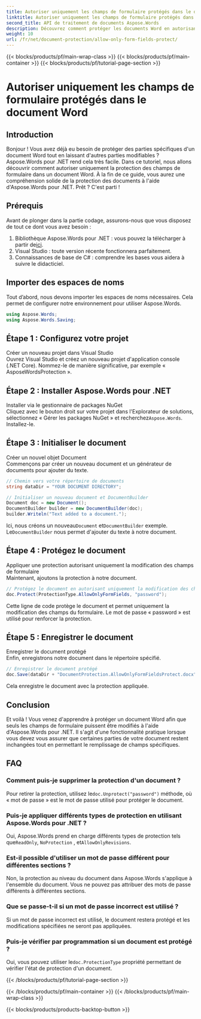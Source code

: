 ```yaml
---
title: Autoriser uniquement les champs de formulaire protégés dans le document Word
linktitle: Autoriser uniquement les champs de formulaire protégés dans le document Word
second_title: API de traitement de documents Aspose.Words
description: Découvrez comment protéger les documents Word en autorisant uniquement la modification des champs de formulaire à l'aide d'Aspose.Words pour .NET. Suivez notre guide pour garantir la sécurité et la facilité de modification de vos documents.
weight: 10
url: /fr/net/document-protection/allow-only-form-fields-protect/
---
```


{{< blocks/products/pf/main-wrap-class >}}
{{< blocks/products/pf/main-container >}}
{{< blocks/products/pf/tutorial-page-section >}}

# Autoriser uniquement les champs de formulaire protégés dans le document Word

## Introduction

Bonjour ! Vous avez déjà eu besoin de protéger des parties spécifiques d'un document Word tout en laissant d'autres parties modifiables ? Aspose.Words pour .NET rend cela très facile. Dans ce tutoriel, nous allons découvrir comment autoriser uniquement la protection des champs de formulaire dans un document Word. À la fin de ce guide, vous aurez une compréhension solide de la protection des documents à l'aide d'Aspose.Words pour .NET. Prêt ? C'est parti !

## Prérequis

Avant de plonger dans la partie codage, assurons-nous que vous disposez de tout ce dont vous avez besoin :

1.  Bibliothèque Aspose.Words pour .NET : vous pouvez la télécharger à partir de[ici](https://releases.aspose.com/words/net/).
2. Visual Studio : toute version récente fonctionnera parfaitement.
3. Connaissances de base de C# : comprendre les bases vous aidera à suivre le didacticiel.

## Importer des espaces de noms

Tout d’abord, nous devons importer les espaces de noms nécessaires. Cela permet de configurer notre environnement pour utiliser Aspose.Words.

```csharp
using Aspose.Words;
using Aspose.Words.Saving;
```

## Étape 1 : Configurez votre projet

Créer un nouveau projet dans Visual Studio  
Ouvrez Visual Studio et créez un nouveau projet d'application console (.NET Core). Nommez-le de manière significative, par exemple « AsposeWordsProtection ».

## Étape 2 : Installer Aspose.Words pour .NET

Installer via le gestionnaire de packages NuGet  
Cliquez avec le bouton droit sur votre projet dans l'Explorateur de solutions, sélectionnez « Gérer les packages NuGet » et recherchez`Aspose.Words`. Installez-le.

## Étape 3 : Initialiser le document

Créer un nouvel objet Document  
Commençons par créer un nouveau document et un générateur de documents pour ajouter du texte.

```csharp
// Chemin vers votre répertoire de documents
string dataDir = "YOUR DOCUMENT DIRECTORY";

// Initialiser un nouveau document et DocumentBuilder
Document doc = new Document();
DocumentBuilder builder = new DocumentBuilder(doc);
builder.Writeln("Text added to a document.");
```

 Ici, nous créons un nouveau`Document` et`DocumentBuilder` exemple. Le`DocumentBuilder` nous permet d'ajouter du texte à notre document.

## Étape 4 : Protégez le document

Appliquer une protection autorisant uniquement la modification des champs de formulaire  
Maintenant, ajoutons la protection à notre document.

```csharp
// Protégez le document en autorisant uniquement la modification des champs du formulaire
doc.Protect(ProtectionType.AllowOnlyFormFields, "password");
```

Cette ligne de code protège le document et permet uniquement la modification des champs du formulaire. Le mot de passe « password » est utilisé pour renforcer la protection.

## Étape 5 : Enregistrer le document

Enregistrer le document protégé  
Enfin, enregistrons notre document dans le répertoire spécifié.

```csharp
// Enregistrer le document protégé
doc.Save(dataDir + "DocumentProtection.AllowOnlyFormFieldsProtect.docx");
```

Cela enregistre le document avec la protection appliquée.

## Conclusion

Et voilà ! Vous venez d'apprendre à protéger un document Word afin que seuls les champs de formulaire puissent être modifiés à l'aide d'Aspose.Words pour .NET. Il s'agit d'une fonctionnalité pratique lorsque vous devez vous assurer que certaines parties de votre document restent inchangées tout en permettant le remplissage de champs spécifiques.

## FAQ

###	 Comment puis-je supprimer la protection d'un document ?  
 Pour retirer la protection, utilisez le`doc.Unprotect("password")` méthode, où « mot de passe » est le mot de passe utilisé pour protéger le document.

###	 Puis-je appliquer différents types de protection en utilisant Aspose.Words pour .NET ?  
 Oui, Aspose.Words prend en charge différents types de protection tels que`ReadOnly`, `NoProtection` , et`AllowOnlyRevisions`.

###	 Est-il possible d'utiliser un mot de passe différent pour différentes sections ?  
Non, la protection au niveau du document dans Aspose.Words s'applique à l'ensemble du document. Vous ne pouvez pas attribuer des mots de passe différents à différentes sections.

###	 Que se passe-t-il si un mot de passe incorrect est utilisé ?  
Si un mot de passe incorrect est utilisé, le document restera protégé et les modifications spécifiées ne seront pas appliquées.

###	 Puis-je vérifier par programmation si un document est protégé ?  
 Oui, vous pouvez utiliser le`doc.ProtectionType` propriété permettant de vérifier l'état de protection d'un document.

{{< /blocks/products/pf/tutorial-page-section >}}

{{< /blocks/products/pf/main-container >}}
{{< /blocks/products/pf/main-wrap-class >}}

{{< blocks/products/products-backtop-button >}}
